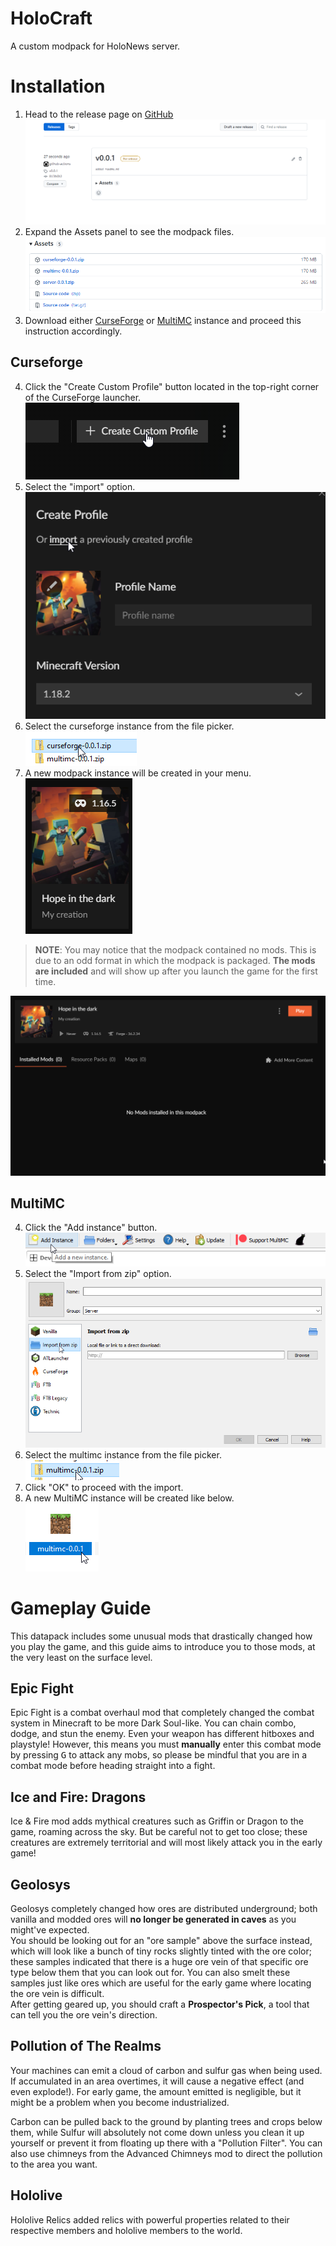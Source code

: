 # HoloCraft

A custom modpack for HoloNews server.

# Installation

1. Head to the release page on [GitHub](https://github.com/oOBoomberOo/holocraft/releases) ![release-page](./assets/release-1.png)
2. Expand the Assets panel to see the modpack files. ![release-assets](./assets/release-2.png)
3. Download either [CurseForge](#curseforge) or [MultiMC](#multimc) instance and proceed this instruction accordingly.

## Curseforge

4. Click the "Create Custom Profile" button located in the top-right corner of the CurseForge launcher.  
![](./assets/curseforge-1.png)
6. Select the "import" option.  
![](./assets/curseforge-2.png)
7. Select the curseforge instance from the file picker.  
![](./assets/curseforge-3.png)
8. A new modpack instance will be created in your menu.  
![](./assets/curseforge-4.png)

> **NOTE**: You may notice that the modpack contained no mods. This is due to an odd format in which the modpack is packaged. **The mods are included** and will show up after you launch the game for the first time.

![](./assets/curseforge-5.png)

## MultiMC

4. Click the "Add instance" button.  
![](./assets/multimc-1.png)
5. Select the "Import from zip" option.  
![](./assets/multimc-2.png)
6. Select the multimc instance from the file picker.  
![](./assets/multimc-3.png)
7. Click "OK" to proceed with the import.
8. A new MultiMC instance will be created like below.  
![](./assets/multimc-4.png)


# Gameplay Guide

This datapack includes some unusual mods that drastically changed how you play the game, and this guide aims to introduce you to those mods, at the very least on the surface level.

## Epic Fight

Epic Fight is a combat overhaul mod that completely changed the combat system in Minecraft to be more Dark Soul-like. You can chain combo, dodge, and stun the enemy. Even your weapon has different hitboxes and playstyle! However, this means you must __manually__ enter this combat mode by pressing <kbd>G</kbd> to attack any mobs, so please be mindful that you are in a combat mode before heading straight into a fight.

## Ice and Fire: Dragons

Ice & Fire mod adds mythical creatures such as Griffin or Dragon to the game, roaming across the sky. But be careful not to get too close; these creatures are extremely territorial and will most likely attack you in the early game!

## Geolosys

Geolosys completely changed how ores are distributed underground; both vanilla and modded ores will **no longer be generated in caves** as you might've expected.  
You should be looking out for an "ore sample" above the surface instead, which will look like a bunch of tiny rocks slightly tinted with the ore color; these samples indicated that there is a huge ore vein of that specific ore type below them that you can look out for. You can also smelt these samples just like ores which are useful for the early game where locating the ore vein is difficult.  
After getting geared up, you should craft a **Prospector's Pick**, a tool that can tell you the ore vein's direction.

## Pollution of The Realms

Your machines can emit a cloud of carbon and sulfur gas when being used. If accumulated in an area overtimes, it will cause a negative effect (and even explode!). For early game, the amount emitted is negligible, but it might be a problem when you become industrialized.

Carbon can be pulled back to the ground by planting trees and crops below them, while Sulfur will absolutely not come down unless you clean it up yourself or prevent it from floating up there with a "Pollution Filter". You can also use chimneys from the Advanced Chimneys mod to direct the pollution to the area you want.

## Hololive

Hololive Relics added relics with powerful properties related to their respective members and hololive members to the world.
